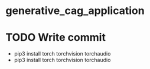 # generative_cag_application

# TODO Write commit
- pip3 install torch torchvision torchaudio
- pip3 install torch torchvision torchaudio
